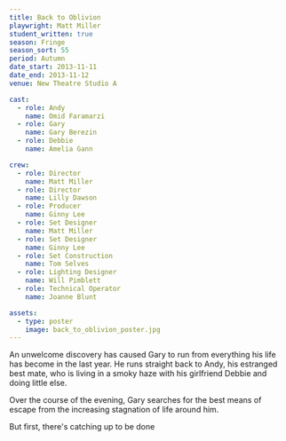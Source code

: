 ```yaml
---
title: Back to Oblivion
playwright: Matt Miller
student_written: true
season: Fringe
season_sort: 55
period: Autumn
date_start: 2013-11-11
date_end: 2013-11-12
venue: New Theatre Studio A

cast:
  - role: Andy
    name: Omid Faramarzi
  - role: Gary
    name: Gary Berezin
  - role: Debbie
    name: Amelia Gann

crew:
  - role: Director
    name: Matt Miller
  - role: Director
    name: Lilly Dawson
  - role: Producer
    name: Ginny Lee
  - role: Set Designer
    name: Matt Miller
  - role: Set Designer
    name: Ginny Lee
  - role: Set Construction
    name: Tom Selves
  - role: Lighting Designer
    name: Will Pimblett
  - role: Technical Operator
    name: Joanne Blunt

assets:
  - type: poster
    image: back_to_oblivion_poster.jpg
---
```


An unwelcome discovery has caused Gary to run from everything his life has become in the last year. He runs straight back to Andy, his estranged best mate, who is living in a smoky haze with his girlfriend Debbie and doing little else.

Over the course of the evening, Gary searches for the best means of escape from the increasing stagnation of life around him.

But first, there's catching up to be done
